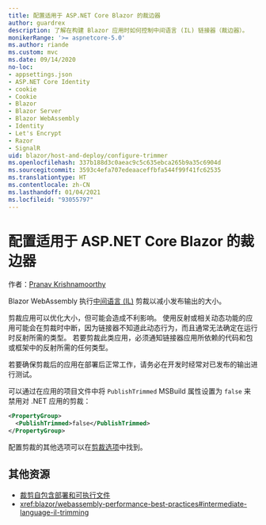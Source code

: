 ```yaml
---
title: 配置适用于 ASP.NET Core Blazor 的裁边器
author: guardrex
description: 了解在构建 Blazor 应用时如何控制中间语言 (IL) 链接器（裁边器）。
monikerRange: '>= aspnetcore-5.0'
ms.author: riande
ms.custom: mvc
ms.date: 09/14/2020
no-loc:
- appsettings.json
- ASP.NET Core Identity
- cookie
- Cookie
- Blazor
- Blazor Server
- Blazor WebAssembly
- Identity
- Let's Encrypt
- Razor
- SignalR
uid: blazor/host-and-deploy/configure-trimmer
ms.openlocfilehash: 337b188d3c0aeac9c5c635ebca265b9a35c6904d
ms.sourcegitcommit: 3593c4efa707edeaaceffbfa544f99f41fc62535
ms.translationtype: HT
ms.contentlocale: zh-CN
ms.lasthandoff: 01/04/2021
ms.locfileid: "93055797"
---
```

# <a name="configure-the-trimmer-for-aspnet-core-no-locblazor"></a>配置适用于 ASP.NET Core Blazor 的裁边器

作者：[Pranav Krishnamoorthy](https://github.com/pranavkm)

Blazor WebAssembly 执行[中间语言 (IL)](/dotnet/standard/managed-code#intermediate-language--execution) 剪裁以减小发布输出的大小。

剪裁应用可以优化大小，但可能会造成不利影响。 使用反射或相关动态功能的应用可能会在剪裁时中断，因为链接器不知道此动态行为，而且通常无法确定在运行时反射所需的类型。 若要剪裁此类应用，必须通知链接器应用所依赖的代码和包或框架中的反射所需的任何类型。

若要确保剪裁后的应用在部署后正常工作，请务必在开发时经常对已发布的输出进行测试。

可以通过在应用的项目文件中将 `PublishTrimmed` MSBuild 属性设置为 `false` 来禁用对 .NET 应用的剪裁：

```xml
<PropertyGroup>
  <PublishTrimmed>false</PublishTrimmed>
</PropertyGroup>
```
配置剪裁的其他选项可以在[剪裁选项](/dotnet/core/deploying/trimming-options)中找到。

## <a name="additional-resources"></a>其他资源

* [裁剪自包含部署和可执行文件](/dotnet/core/deploying/trim-self-contained)
* <xref:blazor/webassembly-performance-best-practices#intermediate-language-il-trimming>
